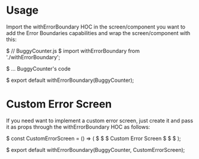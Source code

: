 # Usage

Import the withErrorBoundary HOC in the screen/component you want to add the
Error Boundaries capabilities and wrap the screen/component with this:

$ // BuggyCounter.js
$ import withErrorBoundary from './withErrorBoundary';

$ ... BuggyCounter's code

$ export default withErrorBoundary(BuggyCounter);

# Custom Error Screen

If you need want to implement a custom error screen, just create it 
and pass it as props through the withErrorBoundary HOC as follows:

$ const CustomErrorScreen = () => (
$   <View>
$     <Text>
$       Custom Error Screen
$     </Text>
$   </View>
$ );

$ export default withErrorBoundary(BuggyCounter, CustomErrorScreen);